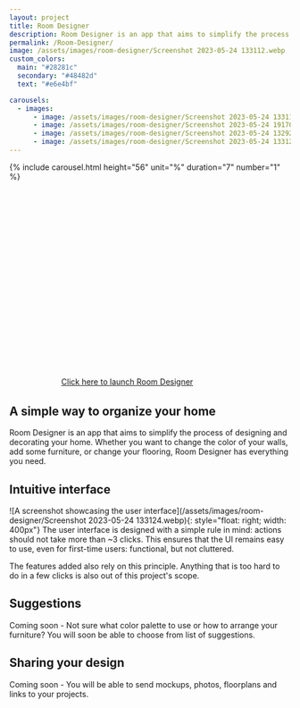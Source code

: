 ```yaml
---
layout: project
title: Room Designer
description: Room Designer is an app that aims to simplify the process of designing and decorating your home
permalink: /Room-Designer/
image: /assets/images/room-designer/Screenshot 2023-05-24 133112.webp
custom_colors:
  main: "#28281c"
  secondary: "#48482d"
  text: "#e6e4bf"

carousels:
  - images:
      - image: /assets/images/room-designer/Screenshot 2023-05-24 133112.webp
      - image: /assets/images/room-designer/Screenshot 2023-05-24 191706.webp
      - image: /assets/images/room-designer/Screenshot 2023-05-24 132921.webp
      - image: /assets/images/room-designer/Screenshot 2023-05-24 133124.webp
---
```


<style>
  .play-container {
    margin: 32px auto;
    width: 36ch;
    background-color: var(--main-color);
    border-radius: 16px;
  }

  .carousel__holder {
    margin: 64px auto !important;
  }
</style>

{% include carousel.html height="56" unit="%" duration="7" number="1" %}

<div class="play-container">
  <a href="https://itch.io/embed-upload/7840991?color=333333" class="github-button no-color">
    <svg class="svg-icon" viewBox="0 0 16 16" alignment-baseline="text-before-edge">
      <use xlink:href="{{ '/assets/icons.svg#open' | relative_url }}"></use>
    </svg>
    Click here to launch Room Designer
  </a>
</div>

## A simple way to organize your home

Room Designer is an app that aims to simplify the process of designing and decorating your home.
Whether you want to change the color of your walls, add some furniture, or change your flooring, Room Designer has everything you need.

## Intuitive interface

![A screenshot showcasing the user interface](/assets/images/room-designer/Screenshot 2023-05-24 133124.webp){: style="float: right; width: 400px"}
The user interface is designed with a simple rule in mind: actions should not take more than ~3 clicks.
This ensures that the UI remains easy to use, even for first-time users: functional, but not cluttered.

The features added also rely on this principle. Anything that is too hard to do in a few clicks is also out of this project's scope.

## Suggestions

Coming soon - Not sure what color palette to use or how to arrange your furniture? You will soon be able to choose from list of suggestions.

## Sharing your design

Coming soon - You will be able to send mockups, photos, floorplans and links to your projects.
